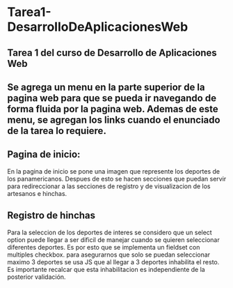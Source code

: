 # Tarea1-DesarrolloDeAplicacionesWeb
## Tarea 1 del curso de Desarrollo de Aplicaciones Web

Se agrega un menu en la parte superior de la pagina web para que se pueda ir navegando de forma fluida por la pagina web. 
Ademas de este menu, se agregan los links cuando el enunciado de la tarea lo requiere.
---

## Pagina de inicio:
En la pagina de inicio se pone una imagen que represente los deportes de los panamericanos. Despues de esto se hacen secciones que puedan servir para redireccionar a las secciones de registro y de visualizacion de los artesanos e hinchas.

## Registro de hinchas
Para la seleccion de los deportes de interes se considero que un select option puede llegar a ser dificil de manejar cuando se quieren seleccionar diferentes deportes. Es por esto que se implementa un fieldset con multiples checkbox. para asegurarnos que solo se puedan seleccionar maximo 3 deportes se usa JS que al llegar a 3 deportes inhabilita el resto. Es importante recalcar que esta inhabilitacion es independiente de la posterior validación.